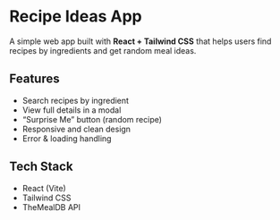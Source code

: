 #  Recipe Ideas App

A simple web app built with **React + Tailwind CSS** that helps users find recipes by ingredients and get random meal ideas.

##  Features
- Search recipes by ingredient
- View full details in a modal
- “Surprise Me” button (random recipe)
- Responsive and clean design
- Error & loading handling

##  Tech Stack
- React (Vite)
- Tailwind CSS
- TheMealDB API
